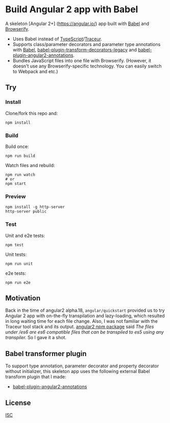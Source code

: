 # Build Angular 2 app with Babel

A skeleton [Angular 2+] (https://angular.io/) app built with [Babel](https://babeljs.io/) and [Browserify](http://browserify.org/).

- Uses Babel instead of [TypeScript](http://www.typescriptlang.org/)/[Traceur](https://github.com/google/traceur-compiler).
- Supports class/parameter decorators and parameter type annotations with [Babel](https://github.com/babel/babel), [babel-plugin-transform-decorators-legacy](https://github.com/loganfsmyth/babel-plugin-transform-decorators-legacy) and [babel-plugin-angular2-annotations](https://github.com/shuhei/babel-plugin-angular2-annotations).
- Bundles JavaScript files into one file with Browserify. (However, it doesn't use any Browserify-specific technology. You can easily switch to Webpack and etc.)

## Try

### Install

Clone/fork this repo and:

```
npm install
```

### Build

Build once:

```
npm run build
```

Watch files and rebuild:

```
npm run watch
# or
npm start
```

### Preview

```
npm install -g http-server
http-server public
```

### Test

Unit and e2e tests:

```
npm test
```

Unit tests:

```
npm run unit
```

e2e tests:

```
npm run e2e
```

## Motivation

Back in the time of angular2 alpha.18, `angular/quickstart` provided us to try Angular 2 app with on-the-fly transpilation and lazy-loading, which resulted in long waiting time for each file change. Also, I was not familiar with the Traceur tool stack and its output. [angular2 npm package](https://www.npmjs.com/package/angular2) said *The files under /es6 are es6 compatible files that can be transpiled to es5 using any transpiler.* So I gave it a shot.

## Babel transformer plugin

To support type annotation, parameter decorator and property decorator without initializer, this skeleton app uses the following external Babel transform plugin that I made:

- [babel-plugin-angular2-annotations](https://github.com/shuhei/babel-plugin-angular2-annotations)

## License

[ISC](https://opensource.org/licenses/ISC)
